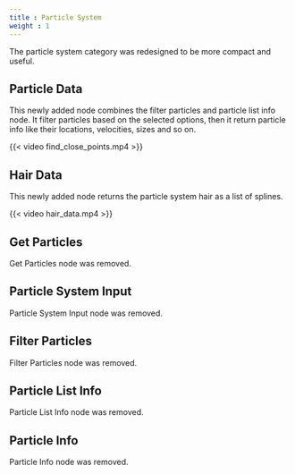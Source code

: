 ```yaml
---
title : Particle System
weight : 1
---
```




The particle system category was redesigned to be more compact and
useful.

## Particle Data

This newly added node combines the filter particles and particle list
info node. It filter particles based on the selected options, then it
return particle info like their locations, velocities, sizes and so on.

{{< video find_close_points.mp4 >}}

## Hair Data

This newly added node returns the particle system hair as a list of
splines.

{{< video hair_data.mp4 >}}

## Get Particles

Get Particles node was removed.

## Particle System Input

Particle System Input node was removed.

## Filter Particles

Filter Particles node was removed.

## Particle List Info

Particle List Info node was removed.

## Particle Info

Particle Info node was removed.
